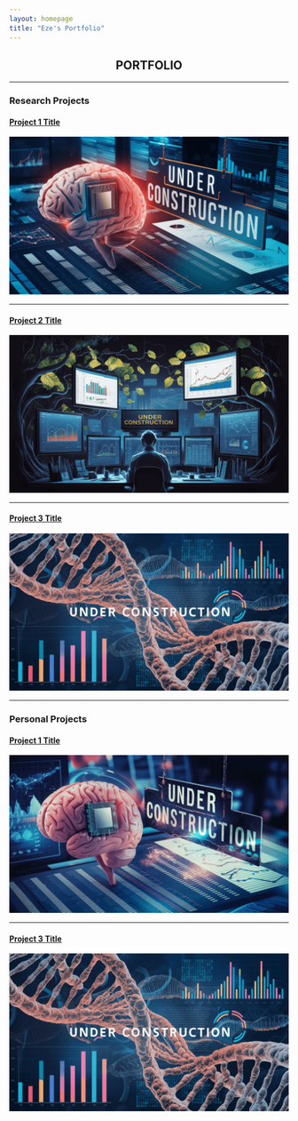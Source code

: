 ```yaml
---
layout: homepage
title: "Eze's Portfolio"
---
```


<div style="text-align:center;">
    <h2>PORTFOLIO</h2>
</div>

---

### Research Projects

#### [Project 1 Title](/sample_page)
<a href="/sample_page">
    <img src="images/underconstruction4.png?raw=true" alt="Project 1" />
</a>

---

#### [Project 2 Title](/pdf/sample_presentation.pdf)
<a href="/pdf/sample_presentation.pdf">
    <img src="images/underconstruction1.png?raw=true" alt="Project 2" />
</a>

---

#### [Project 3 Title](http://example.com/)
<a href="http://example.com/">
    <img src="images/underconstruction2.png?raw=true" alt="Project 3" />
</a>

---

### Personal Projects

#### [Project 1 Title](/sample_page)
<a href="/sample_page">
    <img src="images/underconstruction3.png?raw=true" alt="Project 4" />
</a>

---

#### [Project 3 Title](http://example.com/)
<a href="http://example.com/">
    <img src="images/underconstruction2.png?raw=true" alt="Project 3" />
</a>



